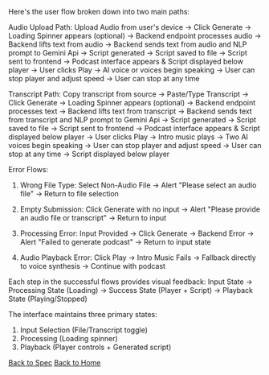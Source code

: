 Here's the user flow broken down into two main paths:

Audio Upload Path:
Upload Audio from user's device -> Click Generate -> Loading Spinner appears (optional) -> Backend endpoint processes audio -> Backend lifts text from audio -> Backend sends text from audio and NLP prompt to Gemini Api -> Script generated -> Script saved to file -> Script sent to frontend -> Podcast interface appears & Script displayed below player -> User clicks Play -> AI voice or voices begin speaking -> User can stop player and adjust speed -> User can stop at any time 

Transcript Path:
Copy transcript from source -> Paste/Type Transcript -> Click Generate -> Loading Spinner appears (optional) -> Backend endpoint processes text -> Backend lifts text from transcript -> Backend sends text from transcript and NLP prompt to Gemini Api -> Script generated -> Script saved to file -> Script sent to frontend -> Podcast interface appears & Script displayed below player -> User clicks Play -> Intro music plays -> Two AI voices begin speaking -> User can stop player and adjust speed -> User can stop at any time -> Script displayed below player

Error Flows:
1. Wrong File Type:
Select Non-Audio File -> Alert "Please select an audio file" -> Return to file selection

2. Empty Submission:
Click Generate with no input -> Alert "Please provide an audio file or transcript" -> Return to input

3. Processing Error:
Input Provided -> Click Generate -> Backend Error -> Alert "Failed to generate podcast" -> Return to input state

4. Audio Playback Error:
Click Play -> Intro Music Fails -> Fallback directly to voice synthesis -> Continue with podcast

Each step in the successful flows provides visual feedback:
Input State -> Processing State (Loading) -> Success State (Player + Script) -> Playback State (Playing/Stopped)

The interface maintains three primary states:
1. Input Selection (File/Transcript toggle)
2. Processing (Loading spinner)
3. Playback (Player controls + Generated script)

[Back to Spec](spec.md)
[Back to Home](README.md)